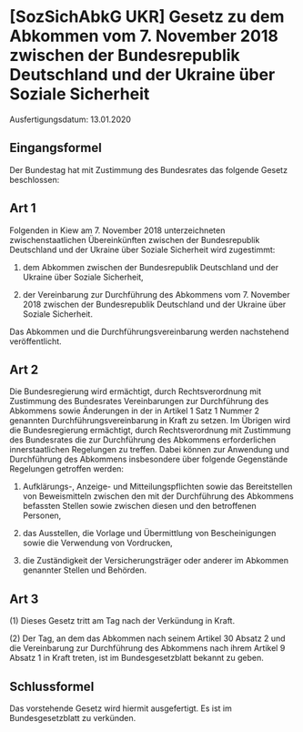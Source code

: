 # [SozSichAbkG UKR] Gesetz zu dem Abkommen vom 7. November 2018 zwischen der Bundesrepublik Deutschland und der Ukraine über Soziale Sicherheit

Ausfertigungsdatum: 13.01.2020

 

## Eingangsformel

Der Bundestag hat mit Zustimmung des Bundesrates das folgende Gesetz beschlossen:


## Art 1

Folgenden in Kiew am 7. November 2018 unterzeichneten zwischenstaatlichen Übereinkünften zwischen der Bundesrepublik Deutschland und der Ukraine über Soziale Sicherheit wird zugestimmt:  
  
1. dem Abkommen zwischen der Bundesrepublik Deutschland und der Ukraine über Soziale Sicherheit,  
  
2. der Vereinbarung zur Durchführung des Abkommens vom 7. November 2018 zwischen der Bundesrepublik Deutschland und der Ukraine über Soziale Sicherheit.  
  
Das Abkommen und die Durchführungsvereinbarung werden nachstehend veröffentlicht.


## Art 2

Die Bundesregierung wird ermächtigt, durch Rechtsverordnung mit Zustimmung des Bundesrates Vereinbarungen zur Durchführung des Abkommens sowie Änderungen in der in Artikel 1 Satz 1 Nummer 2 genannten Durchführungsvereinbarung in Kraft zu setzen. Im Übrigen wird die Bundesregierung ermächtigt, durch Rechtsverordnung mit Zustimmung des Bundesrates die zur Durchführung des Abkommens erforderlichen innerstaatlichen Regelungen zu treffen. Dabei können zur Anwendung und Durchführung des Abkommens insbesondere über folgende Gegenstände Regelungen getroffen werden:  
  
1. Aufklärungs-, Anzeige- und Mitteilungspflichten sowie das Bereitstellen von Beweismitteln zwischen den mit der Durchführung des Abkommens befassten Stellen sowie zwischen diesen und den betroffenen Personen,  
  
2. das Ausstellen, die Vorlage und Übermittlung von Bescheinigungen sowie die Verwendung von Vordrucken,  
  
3. die Zuständigkeit der Versicherungsträger oder anderer im Abkommen genannter Stellen und Behörden.


## Art 3

(1) Dieses Gesetz tritt am Tag nach der Verkündung in Kraft.  
  
(2) Der Tag, an dem das Abkommen nach seinem Artikel 30 Absatz 2 und die Vereinbarung zur Durchführung des Abkommens nach ihrem Artikel 9 Absatz 1 in Kraft treten, ist im Bundesgesetzblatt bekannt zu geben.


## Schlussformel

Das vorstehende Gesetz wird hiermit ausgefertigt. Es ist im Bundesgesetzblatt zu verkünden.
